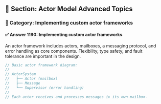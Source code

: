 ## 📘 Section: Actor Model Advanced Topics
### 🔹 Category: Implementing custom actor frameworks
#### ✅ Answer 1190: Implementing custom actor frameworks

An actor framework includes actors, mailboxes, a messaging protocol, and error handling as core components. Flexibility, type safety, and fault tolerance are important in the design.

```rust
// Basic actor framework diagram:
//
// ActorSystem
//   ├── Actor (mailbox)
//   ├── Message
//   └── Supervisor (error handling)
//
// Each actor receives and processes messages in its own mailbox.
```
